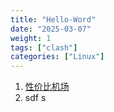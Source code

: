 ```yaml
---
title: "Hello-Word"
date: "2025-03-07"
weight: 1
tags: ["clash"]
categories: ["Linux"]
---
```


1. [性价比机场](https://xingjiabijichang.vip/#/register)
2. sdf s